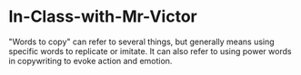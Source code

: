 # In-Class-with-Mr-Victor
"Words to copy" can refer to several things, but generally means using specific words to replicate or imitate. It can also refer to using power words in copywriting to evoke action and emotion.
